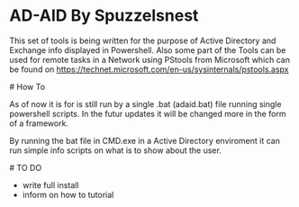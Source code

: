 ﻿# AD-AID By Spuzzelsnest

This set of tools is being written for the purpose of Active Directory and Exchange info displayed in Powershell.
Also some part of the Tools can be used for remote tasks in a Network using PStools from Microsoft which can be found on https://technet.microsoft.com/en-us/sysinternals/pstools.aspx


﻿# How To
 
As of now it is for is still run by a single .bat (adaid.bat) file running single powershell scripts. In the futur updates it will be changed more in the form of a framework.

By running the bat file in CMD.exe in a Active Directory enviroment it can run simple info scripts on what is to show about the user.



﻿# TO DO
  - write full install 
  - inform on how to tutorial
